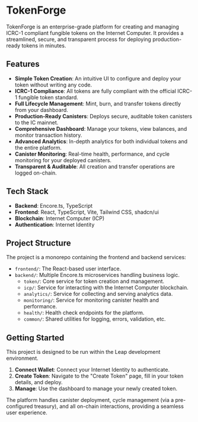 # TokenForge

TokenForge is an enterprise-grade platform for creating and managing ICRC-1 compliant fungible tokens on the Internet Computer. It provides a streamlined, secure, and transparent process for deploying production-ready tokens in minutes.

## Features

-   **Simple Token Creation**: An intuitive UI to configure and deploy your token without writing any code.
-   **ICRC-1 Compliance**: All tokens are fully compliant with the official ICRC-1 fungible token standard.
-   **Full Lifecycle Management**: Mint, burn, and transfer tokens directly from your dashboard.
-   **Production-Ready Canisters**: Deploys secure, auditable token canisters to the IC mainnet.
-   **Comprehensive Dashboard**: Manage your tokens, view balances, and monitor transaction history.
-   **Advanced Analytics**: In-depth analytics for both individual tokens and the entire platform.
-   **Canister Monitoring**: Real-time health, performance, and cycle monitoring for your deployed canisters.
-   **Transparent & Auditable**: All creation and transfer operations are logged on-chain.

## Tech Stack

-   **Backend**: Encore.ts, TypeScript
-   **Frontend**: React, TypeScript, Vite, Tailwind CSS, shadcn/ui
-   **Blockchain**: Internet Computer (ICP)
-   **Authentication**: Internet Identity

## Project Structure

The project is a monorepo containing the frontend and backend services:

-   `frontend/`: The React-based user interface.
-   `backend/`: Multiple Encore.ts microservices handling business logic.
    -   `token/`: Core service for token creation and management.
    -   `icp/`: Service for interacting with the Internet Computer blockchain.
    -   `analytics/`: Service for collecting and serving analytics data.
    -   `monitoring/`: Service for monitoring canister health and performance.
    -   `health/`: Health check endpoints for the platform.
    -   `common/`: Shared utilities for logging, errors, validation, etc.

## Getting Started

This project is designed to be run within the Leap development environment.

1.  **Connect Wallet**: Connect your Internet Identity to authenticate.
2.  **Create Token**: Navigate to the "Create Token" page, fill in your token details, and deploy.
3.  **Manage**: Use the dashboard to manage your newly created token.

The platform handles canister deployment, cycle management (via a pre-configured treasury), and all on-chain interactions, providing a seamless user experience.
